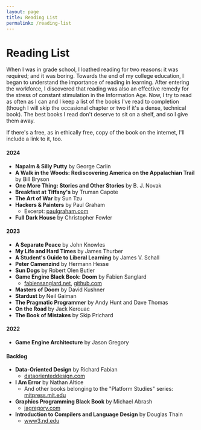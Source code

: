 ```yaml
---
layout: page
title: Reading List
permalink: /reading-list
---
```


# Reading List

When I was in grade school, I loathed reading for two reasons: it was required; and it was boring. Towards the end of my college education, I began to understand the importance of reading in learning. After entering the workforce, I discovered that reading was also an effective remedy for the stress of constant stimulation in the Information Age. Now, I try to read as often as I can and I keep a list of the books I've read to completion (though I will skip the occasional chapter or two if it's a dense, technical book). The best books I read don't deserve to sit on a shelf, and so I give them away.

If there's a free, as in ethically free, copy of the book on the internet, I'll include a link to it, too.

#### 2024

- **Napalm & Silly Putty** by George Carlin
- **A Walk in the Woods: Rediscovering America on the Appalachian Trail** by Bill Bryson
- **One More Thing: Stories and Other Stories** by B. J. Novak
- **Breakfast at Tiffany's** by Truman Capote
- **The Art of War** by Sun Tzu
- **Hackers & Painters** by Paul Graham
  - Excerpt: [paulgraham.com](https://paulgraham.com/hp.html)
- **Full Dark House** by Christopher Fowler

#### 2023

- **A Separate Peace** by John Knowles
- **My Life and Hard Times** by James Thurber
- **A Student's Guide to Liberal Learning** by James V. Schall
- **Peter Camenzind** by Hermann Hesse
- **Sun Dogs** by Robert Olen Butler
- **Game Engine Black Book: Doom** by Fabien Sanglard
  - [fabiensanglard.net](https://fabiensanglard.net/gebbdoom/), [github.com](https://github.com/fabiensanglard/gebbdoom)
- **Masters of Doom** by David Kushner
- **Stardust** by Neil Gaiman
- **The Pragmatic Programmer** by Andy Hunt and Dave Thomas
- **On the Road** by Jack Kerouac
- **The Book of Mistakes** by Skip Prichard

#### 2022

- **Game Engine Architecture** by Jason Gregory

#### Backlog

- **Data-Oriented Design** by Richard Fabian
  - [dataorienteddesign.com](https://www.dataorienteddesign.com/dodbook/)
- **I Am Error** by Nathan Altice
  - And other books belonging to the "Platform Studies" series: [mitpress.mit.edu](https://mitpress.mit.edu/series/platform-studies/)
- **Graphics Programming Black Book** by Michael Abrash
  - [jagregory.com](https://www.jagregory.com/abrash-black-book/)
- **Introduction to Compilers and Language Design** by Douglas Thain
  - [www3.nd.edu](https://www3.nd.edu/~dthain/compilerbook/compilerbook.pdf)
